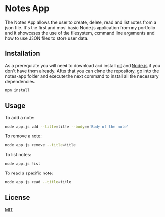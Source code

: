# Notes App

The Notes App allows the user to create, delete, read and list notes from a json file. It's the first and most basic Node.js application from my portfolio and it showcases the use of the filesystem, command line arguments and how to use JSON files to store user data.

## Installation

As a prerequisite you will need to download and install [git](https://git-scm.com/downloads) and [Node.js](https://git-scm.com/downloads) if you don't have them already. After that you can clone the repository, go into the notes-app folder and execute the next command to install all the necessary dependencies. 

```bash
npm install
```

## Usage

To add a note:

```bash
node app.js add --title=title --body=='Body of the note'
```
To remove a note:
```bash
node app.js remove --title=title
```

To list notes:
```bash
node app.js list
```

To read a specific note:
```bash
node app.js read --title=title
```


## License
[MIT](https://choosealicense.com/licenses/mit/)

